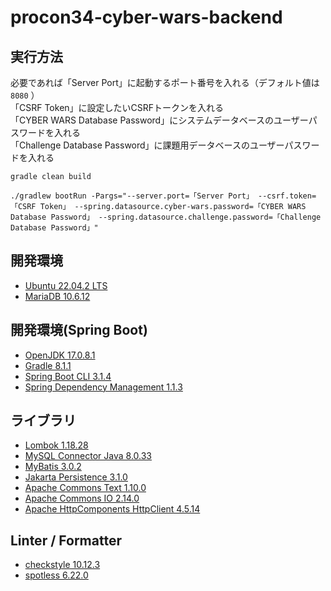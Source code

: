 # procon34-cyber-wars-backend

## 実行方法
必要であれば「Server Port」に起動するポート番号を入れる（デフォルト値は `8080` ）<br>
「CSRF Token」に設定したいCSRFトークンを入れる<br>
「CYBER WARS Database Password」にシステムデータベースのユーザーパスワードを入れる<br>
「Challenge Database Password」に課題用データベースのユーザーパスワードを入れる
```console
gradle clean build
```
```console
./gradlew bootRun -Pargs="--server.port=「Server Port」 --csrf.token=「CSRF Token」 --spring.datasource.cyber-wars.password=「CYBER WARS Database Password」 --spring.datasource.challenge.password=「Challenge Database Password」"
```

## 開発環境
- [Ubuntu 22.04.2 LTS](https://jp.ubuntu.com/)
- [MariaDB 10.6.12](https://mariadb.org/)

## 開発環境(Spring Boot)
- [OpenJDK 17.0.8.1](https://openjdk.org/)
- [Gradle 8.1.1](https://gradle.org/)
- [Spring Boot CLI 3.1.4](https://spring.io/projects/spring-boot)
- [Spring Dependency Management 1.1.3](https://docs.spring.io/dependency-management-plugin/docs/current/reference/html/)

## ライブラリ
- [Lombok 1.18.28](https://projectlombok.org/)
- [MySQL Connector Java 8.0.33](https://www.mysql.com/jp/products/connector/)
- [MyBatis 3.0.2](https://blog.mybatis.org/)
- [Jakarta Persistence 3.1.0](https://jakarta.ee/specifications/persistence/)
- [Apache Commons Text 1.10.0](https://commons.apache.org/proper/commons-text/)
- [Apache Commons IO 2.14.0](https://commons.apache.org/proper/commons-io/)
- [Apache HttpComponents HttpClient 4.5.14](https://hc.apache.org/httpcomponents-client-4.5.x/)

## Linter / Formatter
- [checkstyle 10.12.3](https://checkstyle.sourceforge.io/)
- [spotless 6.22.0](https://plugins.gradle.org/plugin/com.diffplug.gradle.spotless)
